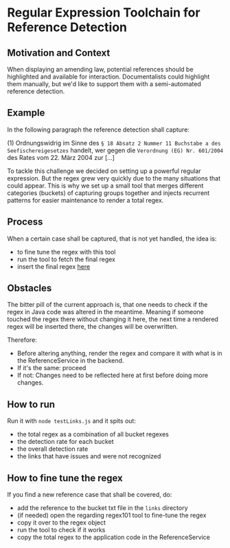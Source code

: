 # Regular Expression Toolchain for Reference Detection

## Motivation and Context

When displaying an amending law, potential references should be highlighted and available for interaction. Documentalists could highlight them manually, but we'd like to support them with a semi-automated reference detection.

## Example

In the following paragraph the reference detection shall capture:

(1) Ordnungswidrig im Sinne des `§ 18 Absatz 2 Nummer 11 Buchstabe a des Seefischereigesetzes` handelt, wer gegen die `Verordnung (EG) Nr. 601/2004` des Rates vom 22. März 2004 zur [...]

To tackle this challenge we decided on setting up a powerful regular expression. But the regex grew very quickly due to the many situations that could appear. This is why we set up a small tool that merges different categories (buckets) of capturing groups together and injects recurrent patterns for easier maintenance to render a total regex.

## Process

When a certain case shall be captured, that is not yet handled, the idea is:

- to fine tune the regex with this tool
- run the tool to fetch the final regex
- insert the final regex [here](https://github.com/digitalservicebund/ris-norms/blob/main/backend/src/main/java/de/bund/digitalservice/ris/norms/application/service/ReferenceService.java#L131)

## Obstacles

The bitter pill of the current approach is, that one needs to check if the regex in Java code was altered in the meantime. Meaning if someone touched the regex there without changing it here, the next time a rendered regex will be inserted there, the changes will be overwritten.

Therefore:

- Before altering anything, render the regex and compare it with what is in the ReferenceService in the backend.
- If it's the same: proceed
- If not: Changes need to be reflected here at first before doing more changes.

## How to run

Run it with `node testLinks.js` and it spits out:

- the total regex as a combination of all bucket regexes
- the detection rate for each bucket
- the overall detection rate
- the links that have issues and were not recognized

## How to fine tune the regex

If you find a new reference case that shall be covered, do:

- add the reference to the bucket txt file in the `links` directory
- (if needed) open the regarding regex101 tool to fine-tune the regex
- copy it over to the regex object
- run the tool to check if it works
- copy the total regex to the application code in the ReferenceService
